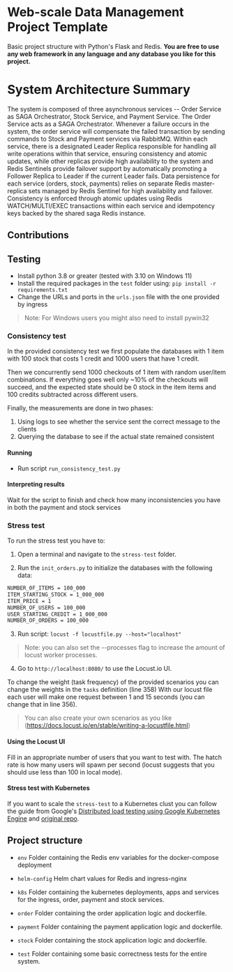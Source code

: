 # Web-scale Data Management Project Template

Basic project structure with Python's Flask and Redis. 
**You are free to use any web framework in any language and any database you like for this project.**

# System Architecture Summary

The system is composed of three asynchronous services -- Order Service as SAGA Orchestrator, Stock Service, and Payment Service. The Order Service acts as a SAGA Orchestrator. Whenever a failure occurs in the system, the order service will compensate the failed transaction by sending commands to Stock and Payment services via RabbitMQ. Within each service, there is a designated Leader Replica responsible for handling all write operations within that service, ensuring consistency and atomic updates, while other replicas provide high availability to the system and Redis Sentinels provide failover support by automatically promoting a Follower Replica to Leader if the current Leader fails. Data persistence for each service (orders, stock, payments) relies on separate Redis master-replica sets managed by Redis Sentinel for high availability and failover. Consistency is enforced through atomic updates using Redis WATCH/MULTI/EXEC transactions within each service and idempotency keys backed by the shared saga Redis instance.

## Contributions


## Testing
* Install python 3.8 or greater (tested with 3.10 on Windows 11)
* Install the required packages in the `test` folder using: `pip install -r requirements.txt`
* Change the URLs and ports in the `urls.json` file with the one provided by ingress

> Note: For Windows users you might also need to install pywin32

### Consistency test

In the provided consistency test we first populate the databases with 1 item with 100 stock that costs 1 credit
and 1000 users that have 1 credit.

Then we concurrently send 1000 checkouts of 1 item with random user/item combinations.
If everything goes well only ~10% of the checkouts will succeed, and the expected state should be 0 stock in the item
items and 100 credits subtracted across different users.

Finally, the measurements are done in two phases:
1) Using logs to see whether the service sent the correct message to the clients
2) Querying the database to see if the actual state remained consistent

#### Running
* Run script `run_consistency_test.py`

#### Interpreting results

Wait for the script to finish and check how many inconsistencies you have in both the payment and stock services

### Stress test

To run the stress test you have to:

1) Open a terminal and navigate to the `stress-test` folder.

2) Run the `init_orders.py` to initialize the databases with the following data:

```txt
NUMBER_0F_ITEMS = 100_000
ITEM_STARTING_STOCK = 1_000_000
ITEM_PRICE = 1
NUMBER_OF_USERS = 100_000
USER_STARTING_CREDIT = 1_000_000
NUMBER_OF_ORDERS = 100_000
```

3) Run script: `locust -f locustfile.py --host="localhost"`

> Note: you can also set the --processes flag to increase the amount of locust worker processes.

4) Go to `http://localhost:8080/` to use the Locust.io UI.


To change the weight (task frequency) of the provided scenarios you can change the weights in the `tasks` definition (line 358)
With our locust file each user will make one request between 1 and 15 seconds (you can change that in line 356).

> You can also create your own scenarios as you like (https://docs.locust.io/en/stable/writing-a-locustfile.html)


#### Using the Locust UI
Fill in an appropriate number of users that you want to test with.
The hatch rate is how many users will spawn per second
(locust suggests that you should use less than 100 in local mode).

#### Stress test with Kubernetes

If you want to scale the `stress-test` to a Kubernetes clust you can follow the guide from
Google's [Distributed load testing using Google Kubernetes Engine](https://cloud.google.com/architecture/distributed-load-testing-using-gke)
and [original repo](https://github.com/GoogleCloudPlatform/distributed-load-testing-using-kubernetes).

## Project structure

* `env`
    Folder containing the Redis env variables for the docker-compose deployment

* `helm-config`
   Helm chart values for Redis and ingress-nginx

* `k8s`
    Folder containing the kubernetes deployments, apps and services for the ingress, order, payment and stock services.

* `order`
    Folder containing the order application logic and dockerfile.

* `payment`
    Folder containing the payment application logic and dockerfile.

* `stock`
    Folder containing the stock application logic and dockerfile.

* `test`
    Folder containing some basic correctness tests for the entire system.
